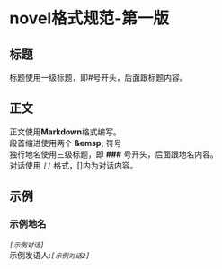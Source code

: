 # novel格式规范-第一版

## 标题
标题使用一级标题，即#号开头，后面跟标题内容。

## 正文
正文使用**Markdown**格式编写。  
段首缩进使用两个 **\&emsp;** 符号  
独行地名使用三级标题，即 **###** 号开头，后面跟地名内容。  
对话使用 *```[]```* 格式，[]内为对话内容。

## 示例
### 示例地名
*```[示例对话]```*  
示例发语人:*```[示例对话2]```*  
